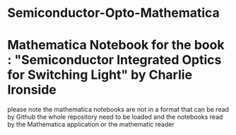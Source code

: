 # Semiconductor-Opto-Mathematica
# Mathematica Notebook for the book : "Semiconductor Integrated Optics for Switching Light" by Charlie Ironside 
please note the mathematica notebooks are not in a format that can be read by Github the whole repository need to be loaded and the notebooks read by the Mathematica application 
or the mathematic reader
